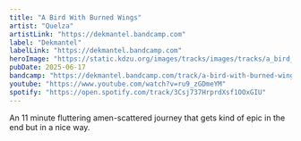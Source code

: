 ```yaml
---
title: "A Bird With Burned Wings"
artist: "Quelza"
artistLink: "https://dekmantel.bandcamp.com"
label: "Dekmantel"
labelLink: "https://dekmantel.bandcamp.com"
heroImage: "https://static.kdzu.org/images/tracks/images/tracks/a_bird_with_burned_wings.jpg"
pubDate: 2025-06-17
bandcamp: "https://dekmantel.bandcamp.com/track/a-bird-with-burned-wings"
youtube: "https://www.youtube.com/watch?v=ru9_zGDmeYM"
spotify: "https://open.spotify.com/track/3Csj737HrprdXsf1OOxGIU"
---
```


An 11 minute fluttering amen-scattered journey that gets kind of epic in the end but in a nice way.
